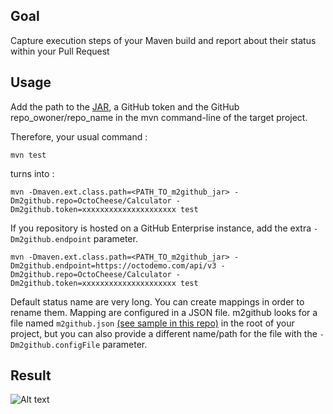 ## Goal
Capture execution steps of your Maven build and report about their status within your Pull Request

## Usage
Add the path to the [JAR](https://github.com/helaili/m2github/releases/download/0.0.2/m2github-0.0.2-SNAPSHOT-release.jar), a GitHub token and the GitHub repo_owoner/repo_name in the mvn command-line of the target project. 

Therefore, your usual command : 
```
mvn test
```
turns into : 
```
mvn -Dmaven.ext.class.path=<PATH_TO_m2github_jar> -Dm2github.repo=OctoCheese/Calculator -Dm2github.token=xxxxxxxxxxxxxxxxxxxxx test
```
If you repository is hosted on a GitHub Enterprise instance, add the extra ```-Dm2github.endpoint``` parameter. 
```
mvn -Dmaven.ext.class.path=<PATH_TO_m2github_jar> -Dm2github.endpoint=https://octodemo.com/api/v3 -Dm2github.repo=OctoCheese/Calculator -Dm2github.token=xxxxxxxxxxxxxxxxxxxxx test
```

Default status name are very long. You can create mappings in order to rename them. Mapping are configured in a JSON file. m2github looks for a file named ```m2github.json``` [(see sample in this repo)](./m2github.json) in the root of your project, but you can also provide a different name/path for the file with the ```-Dm2github.configFile``` parameter.

## Result

![Alt text](/../screenshots/status.png?raw=true "GitHub Status from Maven")
